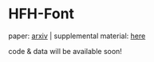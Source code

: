 # HFH-Font
paper: [arxiv](https://arxiv.org/abs/2410.06488) | supplemental material: [here](https://drive.google.com/file/d/1CNjsLuqUBskdDwpwtO_affxKx1-MMyQj/view?usp=sharing)

code & data will be available soon!

